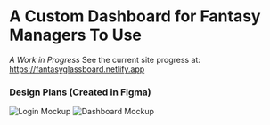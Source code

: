 # A Custom Dashboard for Fantasy Managers To Use
*A Work in Progress*
See the current site progress at: https://fantasyglassboard.netlify.app
### Design Plans (Created in Figma)
![Login Mockup](/FantasyLogin.png)
![Dashboard Mockup](/Dashboard.png)
